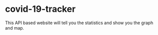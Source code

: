 # covid-19-tracker
This API based website will tell you the statistics and show you the graph and map.
